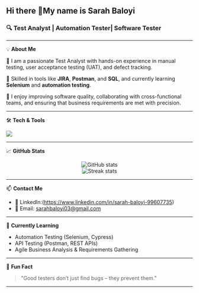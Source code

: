 ## Hi there 👋My name is Sarah Baloyi
<h3>🔍 Test Analyst | Automation Tester| Software Tester</h3>

---

💡 **About Me**

🎯 I am a passionate Test Analyst with hands-on experience in manual testing, user acceptance testing (UAT), and defect tracking.

🔧 Skilled in tools like **JIRA**, **Postman**,  and **SQL**, and currently learning **Selenium** and **automation testing**.

💬 I enjoy improving software quality, collaborating with cross-functional teams, and ensuring that business requirements are met with precision.

---

🛠️ **Tech & Tools**

<p align="left">
  <img src="https://skillicons.dev/icons?i=git,jira,postman,html,css,selenium,py,github,mysql,vscode" />
</p>

---

📈 **GitHub Stats**

<p align="center">
  <img src="https://github-readme-stats.vercel.app/api?username=SarahBaloyi&show_icons=true&theme=tokyonight" alt="GitHub stats" />
  <br>
  <img src="https://github-readme-streak-stats.herokuapp.com/?user=SarahBaloyi&theme=tokyonight" alt="Streak stats" />
</p>

---

📫 **Contact Me**


- 💼 LinkedIn:(https://www.linkedin.com/in/sarah-baloyi-99607735)
- 📧 Email: sarahbaloyi03@gmail.com  

---

🌱 **Currently Learning**

- Automation Testing (Selenium, Cypress)
- API Testing (Postman, REST APIs)
- Agile Business Analysis & Requirements Gathering

---

💬 **Fun Fact**

> "Good testers don’t just find bugs – they prevent them."

---


